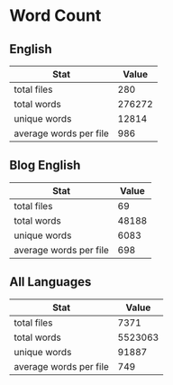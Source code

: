 # Word Count

## English

Stat | Value
---- | -----
total files | 280
total words | 276272
unique words | 12814
average words per file | 986

## Blog English

Stat | Value
---- | -----
total files | 69
total words | 48188
unique words | 6083
average words per file | 698

## All Languages

Stat | Value
---- | -----
total files | 7371
total words | 5523063
unique words | 91887
average words per file | 749
